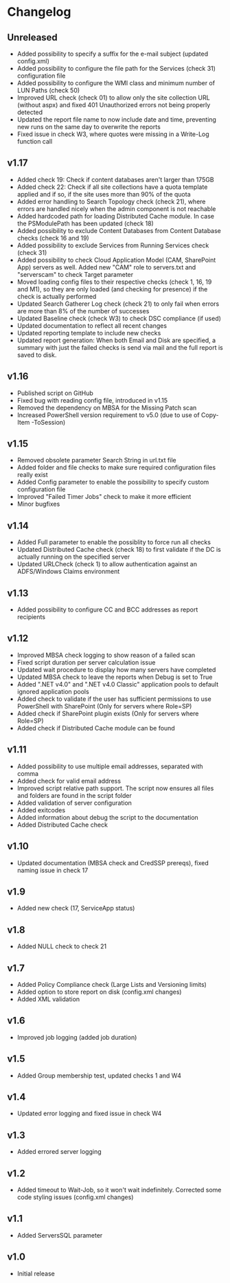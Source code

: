 # Changelog

## Unreleased

* Added possibility to specify a suffix for the e-mail subject (updated config.xml)
* Added possibility to configure the file path for the Services (check 31) configuration
  file
* Added possibility to configure the WMI class and minimum number of LUN Paths (check 50)
* Improved URL check (check 01) to allow only the site collection URL (without aspx) and
  fixed 401 Unauthorized errors not being properly detected
* Updated the report file name to now include date and time, preventing new runs on the
  same day to overwrite the reports
* Fixed issue in check W3, where quotes were missing in a Write-Log function call

## v1.17

* Added check 19: Check if content databases aren't larger than 175GB
* Added check 22: Check if all site collections have a quota template applied and if so, if the
  site uses more than 90% of the quota
* Added error handling to Search Topology check (check 21), where errors are handled nicely when
  the admin component is not reachable
* Added hardcoded path for loading Distributed Cache module. In case the PSModulePath has been
  updated (check 18)
* Added possibility to exclude Content Databases from Content Database checks (check 16 and 19)
* Added possibility to exclude Services from Running Services check (check 31)
* Added possibility to check Cloud Application Model (CAM, SharePoint App) servers as well. Added
  new "CAM" role to servers.txt and "serverscam" to check Target parameter
* Moved loading config files to their respective checks (check 1, 16, 19 and M1), so they are only
  loaded (and checking for presence) if the check is actually performed
* Updated Search Gatherer Log check (check 21) to only fail when errors are more than 8% of
  the number of successes
* Updated Baseline check (check W3) to check DSC compliance (if used)
* Updated documentation to reflect all recent changes
* Updated reporting template to include new checks
* Updated report generation: When both Email and Disk are specified, a summary with just the failed
  checks is send via mail and the full report is saved to disk.

## v1.16

* Published script on GitHub
* Fixed bug with reading config file, introduced in v1.15
* Removed the dependency on MBSA for the Missing Patch scan
* Increased PowerShell version requirement to v5.0 (due to use of Copy-Item -ToSession)

## v1.15

* Removed obsolete parameter Search String in url.txt file
* Added folder and file checks to make sure required configuration files really exist
* Added Config parameter to enable the possibility to specify custom configuration file
* Improved "Failed Timer Jobs" check to make it more efficient
* Minor bugfixes

## v1.14

* Added Full parameter to enable the possiblity to force run all checks
* Updated Distributed Cache check (check 18) to first validate if the DC is actually running on the specified server
* Updated URLCheck (check 1) to allow authentication against an ADFS/Windows Claims environment

## v1.13

* Added possibility to configure CC and BCC addresses as report recipients

## v1.12

* Improved MBSA check logging to show reason of a failed scan
* Fixed script duration per server calculation issue
* Updated wait procedure to display how many servers have completed
* Updated MBSA check to leave the reports when Debug is set to True
* Added ".NET v4.0" and ".NET v4.0 Classic" application pools to default ignored application pools
* Added check to validate if the user has sufficient permissions to use PowerShell with SharePoint (Only for servers where Role=SP)
* Added check if SharePoint plugin exists (Only for servers where Role=SP)
* Added check if Distributed Cache module can be found

## v1.11

* Added possibility to use multiple email addresses, separated with comma
* Added check for valid email address
* Improved script relative path support. The script now ensures all files and folders are found in the script folder
* Added validation of server configuration
* Added exitcodes
* Added information about debug the script to the documentation
* Added Distributed Cache check

## v1.10

* Updated documentation (MBSA check and CredSSP prereqs), fixed naming issue in check 17

## v1.9

* Added new check (17, ServiceApp status)

## v1.8

* Added NULL check to check 21

## v1.7

* Added Policy Compliance check (Large Lists and Versioning limits)
* Added option to store report on disk (config.xml changes)
* Added XML validation

## v1.6

* Improved job logging (added job duration)

## v1.5

* Added Group membership test, updated checks 1 and W4

## v1.4

* Updated error logging and fixed issue in check W4

## v1.3

* Added errored server logging

## v1.2

* Added timeout to Wait-Job, so it won't wait indefinitely. Corrected some code styling issues (config.xml changes)

## v1.1

* Added ServersSQL parameter

## v1.0

* Initial release
